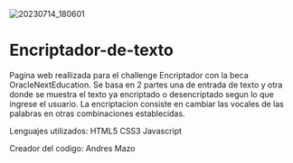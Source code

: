 
![20230714_180601](https://github.com/andresmaz0/Encriptador-de-texto/assets/88501273/db65336c-6aa3-4a1a-ac80-c2c54a593098)

# Encriptador-de-texto
Pagina web reallizada para el challenge Encriptador con la beca OracleNextEducation.
Se basa en 2 partes una de entrada de texto y otra donde se muestra el texto ya encriptado o desencriptado segun lo que ingrese el usuario.
La encriptacion consiste en cambiar las vocales de las palabras en otras combinaciones establecidas.

Lenguajes utilizados:
HTML5
CSS3
Javascript

Creador del codigo:
Andres Mazo
